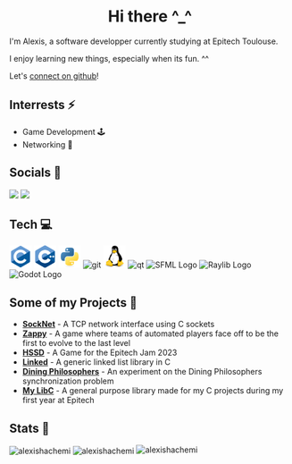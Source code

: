 
<div align="center">

# Hi there ^_^

</div>

I'm Alexis, a software developper currently studying at Epitech Toulouse.

I enjoy learning new things, especially when its fun. ^^

Let's [connect on github](https://github.com/alexishachemi)!

## Interrests ⚡

- Game Development 🕹️
- Networking 📡

## Socials 📱

[<img width=50 src="https://upload.wikimedia.org/wikipedia/commons/thumb/8/81/LinkedIn_icon.svg/2048px-LinkedIn_icon.svg.png">](https://www.linkedin.com/in/alexis-hachemi/)
[<img width=50 src="https://github.githubassets.com/assets/GitHub-Mark-ea2971cee799.png">](https://github.com/alexishachemi)

## Tech 💻

<img src="https://raw.githubusercontent.com/devicons/devicon/master/icons/c/c-original.svg" alt="c" width="40" height="40"/> <img src="https://raw.githubusercontent.com/devicons/devicon/master/icons/cplusplus/cplusplus-original.svg" alt="cplusplus" width="40" height="40"/> <img src="https://raw.githubusercontent.com/devicons/devicon/master/icons/python/python-original.svg" alt="python" width="40" height="40"/> <img src="https://www.vectorlogo.zone/logos/git-scm/git-scm-icon.svg" alt="git" width="40" height="40"/> <img src="https://raw.githubusercontent.com/devicons/devicon/master/icons/linux/linux-original.svg" alt="linux" width="40" height="40"/> <img src="https://upload.wikimedia.org/wikipedia/commons/0/0b/Qt_logo_2016.svg" alt="qt" width="40" height="40"/> <img src="https://upload.wikimedia.org/wikipedia/commons/a/a0/SFML_Logo.svg" alt="SFML Logo" width="40"/> <img src="https://upload.wikimedia.org/wikipedia/commons/f/f4/Raylib_logo.png" alt="Raylib Logo" width="40"/> <img src="https://upload.wikimedia.org/wikipedia/commons/thumb/6/6a/Godot_icon.svg/1200px-Godot_icon.svg.png" alt="Godot Logo" width="40"/>

  ## Some of my Projects 📓

- [**SockNet**](https://github.com/alexishachemi/socknet) - A TCP network interface using C sockets
- [**Zappy**](https://github.com/alexishachemi/zappy) - A game where teams of automated players face off to be the first to evolve to the last level
- [**HSSD**](https://github.com/mathematisse/HSSD) - A Game for the Epitech Jam 2023
- [**Linked**](https://github.com/alexishachemi/linked) - A generic linked list library in C
- [**Dining Philosophers**](https://github.com/alexishachemi/dining-philosophers) - An experiment on the Dining Philosophers synchronization problem
- [**My LibC**](https://github.com/alexishachemi/my_libC) - A general purpose library made for my C projects during my first year at Epitech

## Stats 👀

<img align="center" src="https://github-readme-stats.vercel.app/api/top-langs?username=alexishachemi&count_private=true&show_icons=true&locale=en&layout=compact" alt="alexishachemi" />
<img align="center" src="https://github-readme-stats.vercel.app/api?username=alexishachemi&count_private=true&show_icons=true&locale=en" alt="alexishachemi" />
<img src="https://github-profile-trophy.vercel.app/?username=alexishachemi" alt="alexishachemi" />
